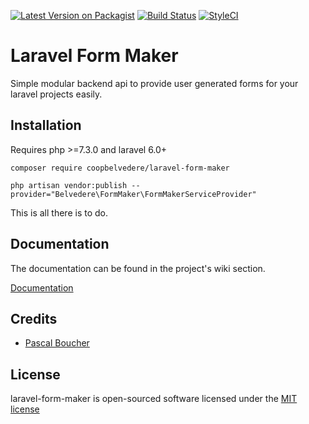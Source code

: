 [![Latest Version on Packagist](https://img.shields.io/badge/packagist-v1.1.2-blue)](https://packagist.org/packages/coopbelvedere/laravel-form-maker)
[![Build Status](https://travis-ci.org/CoopBelvedere/laravel-form-maker.svg?branch=master)](https://travis-ci.org/CoopBelvedere/laravel-form-maker)
[![StyleCI](https://github.styleci.io/repos/156127313/shield?branch=master)](https://github.styleci.io/repos/156127313)

# Laravel Form Maker

Simple modular backend api to provide user generated forms for your laravel projects easily.

## Installation

Requires php >=7.3.0 and laravel 6.0+

```
composer require coopbelvedere/laravel-form-maker

php artisan vendor:publish --provider="Belvedere\FormMaker\FormMakerServiceProvider"
```

This is all there is to do.

## Documentation

The documentation can be found in the project's wiki section.

[Documentation](https://github.com/CoopBelvedere/laravel-form-maker/wiki)

## Credits

- [Pascal Boucher](https://github.com/pascalboucher)

## License

laravel-form-maker is open-sourced software licensed under the [MIT license](https://github.com/CoopBelvedere/laravel-form-maker/blob/master/LICENSE.md)
